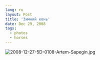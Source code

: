 ```yaml
---
lang: ru
layout: Post
title: 'Зимний конь'
date: Dec 29, 2008
tags:
  - photos
  - horses
---
```


![2008-12-27-5D-0108-Artem-Sapegin.jpg](photo://1216)
